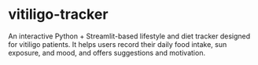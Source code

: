# vitiligo-tracker
An interactive Python + Streamlit-based lifestyle and diet tracker designed for vitiligo patients. It helps users record their daily food intake, sun exposure, and mood, and offers suggestions and motivation.
